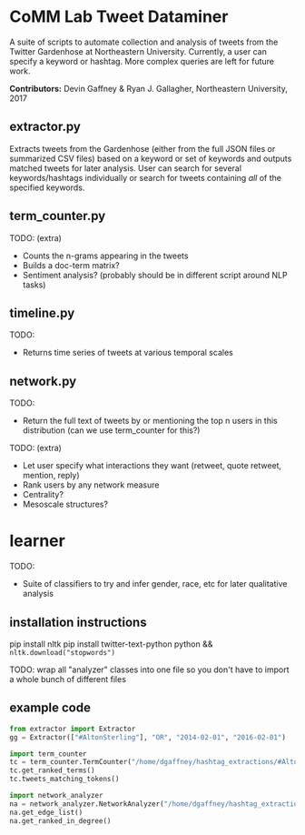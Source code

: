 # CoMM Lab Tweet Dataminer
A suite of scripts to automate collection and analysis of tweets from the Twitter Gardenhose at Northeastern University. Currently, a user can specify a keyword or hashtag. More complex queries are left for future work.

**Contributors:** Devin Gaffney & Ryan J. Gallagher, Northeastern University, 2017


## extractor.py
Extracts tweets from the Gardenhose (either from the full JSON files or
summarized CSV files) based on a keyword or set of keywords and outputs matched
tweets for later analysis. User can search for several keywords/hashtags
individually or search for tweets containing *all* of the specified keywords.

## term_counter.py
TODO: (extra)
- Counts the n-grams appearing in the tweets
- Builds a doc-term matrix?
- Sentiment analysis? (probably should be in different script around NLP tasks)

## timeline.py
TODO:
- Returns time series of tweets at various temporal scales

## network.py
TODO:
- Return the full text of tweets by or mentioning the top n users in this distribution (can we use term_counter for this?)

TODO: (extra)
- Let user specify what interactions they want (retweet, quote retweet, mention, reply)
- Rank users by any network measure
- Centrality?
- Mesoscale structures?

# learner
TODO:
- Suite of classifiers to try and infer gender, race, etc for later qualitative analysis


## installation instructions
pip install nltk
pip install twitter-text-python
python && `nltk.download("stopwords")`  

TODO: wrap all "analyzer" classes into one file so you don't have to import a whole bunch of different files
## example code
```python
from extractor import Extractor
gg = Extractor(["#AltonSterling"], "OR", "2014-02-01", "2016-02-01")

import term_counter
tc = term_counter.TermCounter("/home/dgaffney/hashtag_extractions/#AltonSterling_2015-08-09_2017-08-09_reduced", "/home/dgaffney/hashtag_results/#AltonSterling_2015-08-09_2017-08-09_reduced")
tc.get_ranked_terms()
tc.tweets_matching_tokens()

import network_analyzer
na = network_analyzer.NetworkAnalyzer("/home/dgaffney/hashtag_extractions/#AltonSterling_2015-08-09_2017-08-09_reduced", "/home/dgaffney/hashtag_results/#AltonSterling_2015-08-09_2017-08-09_reduced")
na.get_edge_list()
na.get_ranked_in_degree()
```
